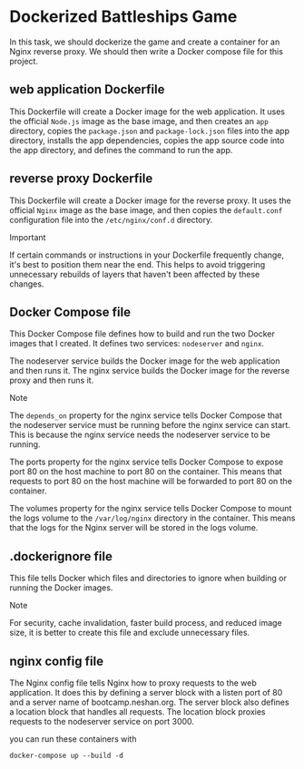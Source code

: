 # Dockerized Battleships Game
In this task, we should dockerize the game and create a container for an Nginx reverse proxy. We should then write a Docker compose file for this project.
## web application Dockerfile

This Dockerfile will create a Docker image for the web application. It uses the official `Node.js` image as the base image, and then creates an `app` directory, copies the `package.json` and `package-lock.json` files into the app directory, installs the app dependencies, copies the app source code into the app directory, and defines the command to run the app.

## reverse proxy Dockerfile

This Dockerfile will create a Docker image for the reverse proxy. It uses the official `Nginx` image as the base image, and then copies the `default.conf` configuration file into the `/etc/nginx/conf.d` directory.

> [!IMPORTANT]
> If certain commands or instructions in your Dockerfile frequently change, it's best to position them near the end. This helps to avoid triggering unnecessary rebuilds of layers that haven't been affected by these changes.

## Docker Compose file

This Docker Compose file defines how to build and run the two Docker images that I created. It defines two services: `nodeserver` and `nginx`.

The nodeserver service builds the Docker image for the web application and then runs it. The nginx service builds the Docker image for the reverse proxy and then runs it.

> [!NOTE]
> The `depends_on` property for the nginx service tells Docker Compose that the nodeserver service must be running before the nginx service can start. This is because the nginx service needs the nodeserver service to be running.

The ports property for the nginx service tells Docker Compose to expose port 80 on the host machine to port 80 on the container. This means that requests to port 80 on the host machine will be forwarded to port 80 on the container.

The volumes property for the nginx service tells Docker Compose to mount the logs volume to the `/var/log/nginx` directory in the container. This means that the logs for the Nginx server will be stored in the logs volume.

## .dockerignore file

This file tells Docker which files and directories to ignore when building or running the Docker images. 

> [!NOTE]
> For security, cache invalidation, faster build process, and reduced image size, it is better to create this file and exclude unnecessary files.

## nginx config file

The Nginx config file tells Nginx how to proxy requests to the web application. It does this by defining a server block with a listen port of 80 and a server name of bootcamp.neshan.org. The server block also defines a location block that handles all requests. The location block proxies requests to the nodeserver service on port 3000.

you can run these containers with 

    docker-compose up --build -d